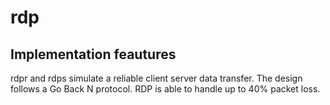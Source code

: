 # rdp


## Implementation feautures

rdpr and rdps simulate a reliable client server data transfer. The design follows
a Go Back N protocol. RDP is able to handle up to 40% packet loss.



